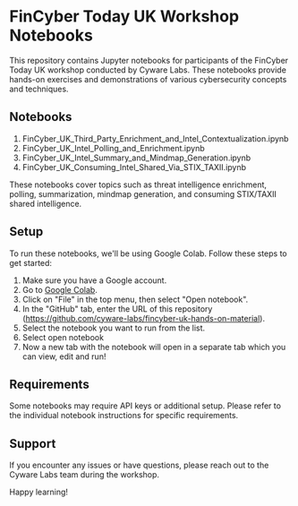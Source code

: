 # FinCyber Today UK Workshop Notebooks

This repository contains Jupyter notebooks for participants of the FinCyber Today UK workshop conducted by Cyware Labs. These notebooks provide hands-on exercises and demonstrations of various cybersecurity concepts and techniques.

## Notebooks

1. FinCyber_UK_Third_Party_Enrichment_and_Intel_Contextualization.ipynb
2. FinCyber_UK_Intel_Polling_and_Enrichment.ipynb
3. FinCyber_UK_Intel_Summary_and_Mindmap_Generation.ipynb
4. FinCyber_UK_Consuming_Intel_Shared_Via_STIX_TAXII.ipynb

These notebooks cover topics such as threat intelligence enrichment, polling, summarization, mindmap generation, and consuming STIX/TAXII shared intelligence.

## Setup

To run these notebooks, we'll be using Google Colab. Follow these steps to get started:

1. Make sure you have a Google account.
2. Go to [Google Colab](https://colab.research.google.com/).
3. Click on "File" in the top menu, then select "Open notebook".
4. In the "GitHub" tab, enter the URL of this repository (https://github.com/cyware-labs/fincyber-uk-hands-on-material).
5. Select the notebook you want to run from the list.
6. Select open notebook
7. Now a new tab with the notebook will open in a separate tab which you can view, edit and run!

## Requirements

Some notebooks may require API keys or additional setup. Please refer to the individual notebook instructions for specific requirements.

## Support

If you encounter any issues or have questions, please reach out to the Cyware Labs team during the workshop.

Happy learning!

